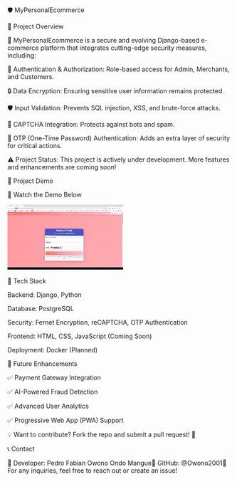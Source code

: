 🛡️ MyPersonalEcommerce

🚀 Project Overview

🔐 MyPersonalEcommerce is a secure and evolving Django-based e-commerce platform that integrates cutting-edge security measures, including:

🔑 Authentication & Authorization: Role-based access for Admin, Merchants, and Customers.

🔒 Data Encryption: Ensuring sensitive user information remains protected.

🛡️ Input Validation: Prevents SQL injection, XSS, and brute-force attacks.

🤖 CAPTCHA Integration: Protects against bots and spam.

📩 OTP (One-Time Password) Authentication: Adds an extra layer of security for critical actions.

⚠️ Project Status: This project is actively under development. More features and enhancements are coming soon!

📸 Project Demo

🎥 Watch the Demo Below

![Demo](videos/demo1.gif)

📂 Tech Stack

Backend: Django, Python

Database: PostgreSQL

Security: Fernet Encryption, reCAPTCHA, OTP Authentication

Frontend: HTML, CSS, JavaScript (Coming Soon)

Deployment: Docker (Planned)

🚀 Future Enhancements

✅ Payment Gateway Integration

✅ AI-Powered Fraud Detection

✅ Advanced User Analytics

✅ Progressive Web App (PWA) Support

💡 Want to contribute? Fork the repo and submit a pull request! 🚀

📞 Contact

📧 Developer: Pedro Fabian Owono Ondo Mangue🔗 GitHub: @Owono2001📌 For any inquiries, feel free to reach out or create an issue!

